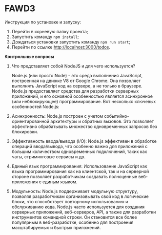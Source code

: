 # FAWD3
Инструкция по установке и запуску:
1. Перейти в корневую папку проекта;
2. Запустить команду `npm install`;
3. Дождаться установки запустить команду `npm run start`;
4. Перейти по ссылке [http://localhost:3000/todos](http://localhost:3000/todos).

**Контрольные вопросы**
1. Что представляет собой NodeJS и для чего используется?
   
   Node.js (или просто Node) - это среда выполнения JavaScript, построенная на движке V8 от Google Chrome. Она позволяет выполнять JavaScript код на сервере, а не только в браузере. Node.js предоставляет средства   для разработки серверных приложений, и его основной особенностью является асинхронное (или неблокирующее) программирование.
Вот несколько ключевых особенностей Node.js:
  1. Асинхронность: Node.js построен с учетом событийно-ориентированной архитектуры и обратных вызовов. Это позволяет эффективно обрабатывать множество одновременных запросов без блокировки.
  2. Эффективность ввода/вывода (I/O): Node.js эффективен в обработке операций ввода/вывода, что особенно важно для приложений с большим количеством одновременных подключений, таких как чаты, стриминговые сервисы и др.
  3. Единый язык программирования: Использование JavaScript как языка программирования как на клиентской, так и на серверной стороне позволяет разработчикам создавать полноценные веб-приложения с единым языком.
  4. Модульность: Node.js поддерживает модульную структуру, позволяя разработчикам организовывать свой код в логические блоки, что способствует повторному использованию и обслуживанию кода.
Node.js часто используется для создания серверных приложений, веб-серверов, API, а также для разработки инструментов командной строки. Он становится все более популярным в веб-разработке, особенно для построения   масштабируемых и быстрых приложений.
